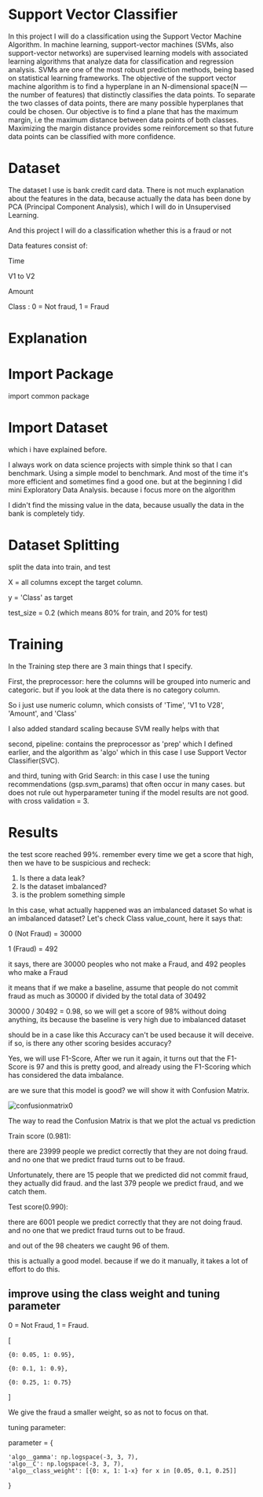 # Support Vector Classifier

In this project I will do a classification using the Support Vector Machine Algorithm. In machine learning, support-vector machines (SVMs, also support-vector networks) are supervised learning models with associated learning algorithms that analyze data for classification and regression analysis. SVMs are one of the most robust prediction methods, being based on statistical learning frameworks. The objective of the support vector machine algorithm is to find a hyperplane in an N-dimensional space(N — the number of features) that distinctly classifies the data points. To separate the two classes of data points, there are many possible hyperplanes that could be chosen. Our objective is to find a plane that has the maximum margin, i.e the maximum distance between data points of both classes. Maximizing the margin distance provides some reinforcement so that future data points can be classified with more confidence.

# Dataset
The dataset I use is bank credit card data. There is not much explanation about the features in the data, because actually the data has been done by PCA (Principal Component Analysis), which I will do in Unsupervised Learning.

And this project I will do a classification whether this is a fraud or not

Data features consist of:

Time

V1 to V2

Amount

Class : 0 = Not fraud, 1 = Fraud

# Explanation
# Import Package
import common package

# Import Dataset
which i have explained before.

I always work on data science projects with simple think so that I can benchmark. Using a simple model to benchmark. And most of the time it's more efficient and sometimes find a good one. but at the beginning I did mini Exploratory Data Analysis. because i focus more on the algorithm

I didn't find the missing value in the data, because usually the data in the bank is completely tidy.

# Dataset Splitting
split the data into train, and test

X = all columns except the target column.

y = 'Class' as target

test_size = 0.2 (which means 80% for train, and 20% for test)

# Training
In the Training step there are 3 main things that I specify.

First, the preprocessor: here the columns will be grouped into numeric and categoric.
but if you look at the data there is no category column.

So i just use numeric column, which consists of 'Time', 'V1 to V28', 'Amount', and 'Class'

I also added standard scaling because SVM really helps with that

second, pipeline: contains the preprocessor as 'prep' which I defined earlier, and the algorithm as 'algo' which in this case I use Support Vector Classifier(SVC).

and third, tuning with Grid Search: in this case I use the tuning recommendations (gsp.svm_params) that often occur in many cases. but does not rule out hyperparameter tuning if the model results are not good. with cross validation = 3.

# Results
the test score reached 99%. remember every time we get a score that high, then we have to be suspicious and recheck:

1. Is there a data leak?
2. Is the dataset imbalanced?
3. is the problem something simple

In this case, what actually happened was an imbalanced dataset
So what is an imbalanced dataset? Let's check Class value_count, here it says that:

0 (Not Fraud)  = 30000

1 (Fraud)      = 492

it says, there are 30000 peoples who not make a Fraud, and 492 peoples who make a Fraud

it means that if we make a baseline, assume that people do not commit fraud as much as 30000 if divided by the total data of 30492

30000 / 30492 = 0.98, so we will get a score of 98% without doing anything, its because the baseline is very high due to imbalanced dataset

should be in a case like this Accuracy can't be used because it will deceive. if so, is there any other scoring besides accuracy?

Yes, we will use F1-Score, After we run it again, it turns out that the F1-Score is 97 and this is pretty good, and already using the F1-Scoring which has considered the data imbalance.

are we sure that this model is good? we will show it with Confusion Matrix.

![confusionmatrix0](https://user-images.githubusercontent.com/86812576/165972874-bae85f11-275d-4bc3-ba39-f44417719913.png)


The way to read the Confusion Matrix is ​​that we plot the actual vs prediction

Train score (0.981): 

there are 23999 people we predict correctly that they are not doing fraud.
and no one that we predict fraud turns out to be fraud. 

Unfortunately, there are 15 people that we predicted did not commit fraud, they actually did fraud. and the last 379 people we predict fraud, and we catch them.

Test score(0.990):

there are 6001 people we predict correctly that they are not doing fraud.
and no one that we predict fraud turns out to be fraud.

and out of the 98 cheaters we caught 96 of them.

this is actually a good model. because if we do it manually, it takes a lot of effort to do this.


## improve using the class weight and tuning parameter
0 = Not Fraud, 1 = Fraud. 

[

    {0: 0.05, 1: 0.95},

    {0: 0.1, 1: 0.9},

    {0: 0.25, 1: 0.75}
]    
 

We give the fraud a smaller weight, so as not to focus on that.

tuning parameter:


parameter = {

    'algo__gamma': np.logspace(-3, 3, 7),
    'algo__C': np.logspace(-3, 3, 7),
    'algo__class_weight': [{0: x, 1: 1-x} for x in [0.05, 0.1, 0.25]]
}

